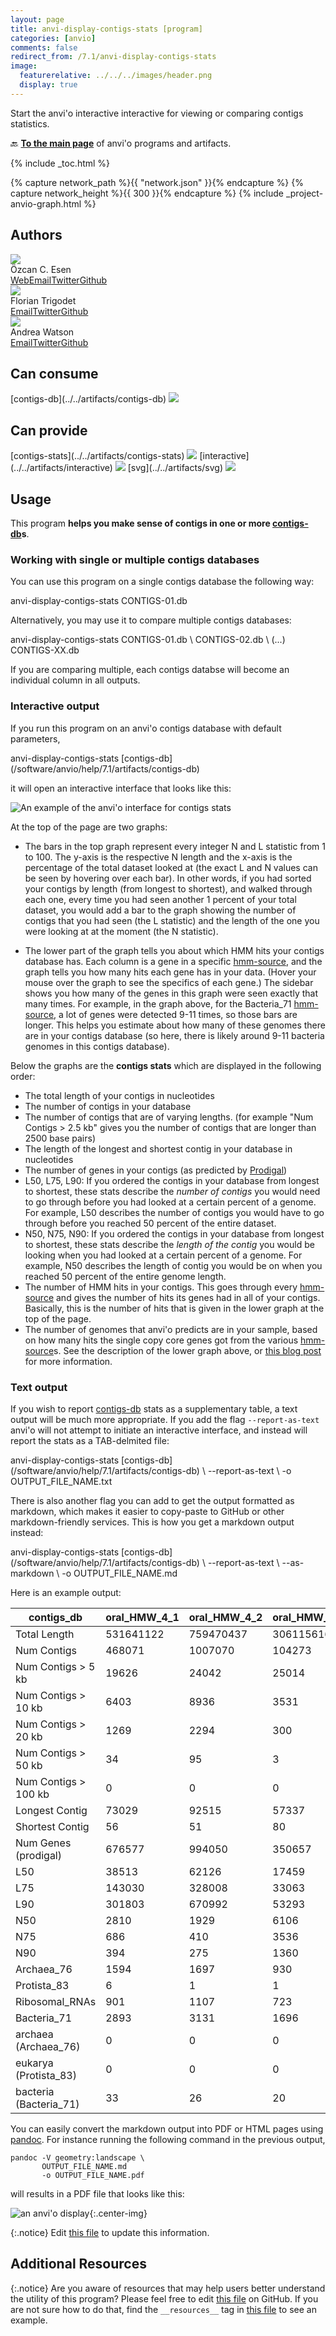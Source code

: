 ```yaml
---
layout: page
title: anvi-display-contigs-stats [program]
categories: [anvio]
comments: false
redirect_from: /7.1/anvi-display-contigs-stats
image:
  featurerelative: ../../../images/header.png
  display: true
---
```


Start the anvi&#x27;o interactive interactive for viewing or comparing contigs statistics.

🔙 **[To the main page](../../)** of anvi'o programs and artifacts.


{% include _toc.html %}
<div id="svg" class="subnetwork"></div>
{% capture network_path %}{{ "network.json" }}{% endcapture %}
{% capture network_height %}{{ 300 }}{% endcapture %}
{% include _project-anvio-graph.html %}


## Authors

<div class="anvio-person"><div class="anvio-person-info"><div class="anvio-person-photo"><img class="anvio-person-photo-img" src="../../images/authors/ozcan.jpg" /></div><div class="anvio-person-info-box"><span class="anvio-person-name">Özcan C. Esen</span><div class="anvio-person-social-box"><a href="http://blog.ozcanesen.com/" class="person-social" target="_blank"><i class="fa fa-fw fa-home"></i>Web</a><a href="mailto:ozcanesen@gmail.com" class="person-social" target="_blank"><i class="fa fa-fw fa-envelope-square"></i>Email</a><a href="http://twitter.com/ozcanesen" class="person-social" target="_blank"><i class="fa fa-fw fa-twitter-square"></i>Twitter</a><a href="http://github.com/ozcan" class="person-social" target="_blank"><i class="fa fa-fw fa-github"></i>Github</a></div></div></div></div>

<div class="anvio-person"><div class="anvio-person-info"><div class="anvio-person-photo"><img class="anvio-person-photo-img" src="../../images/authors/FlorianTrigodet.jpg" /></div><div class="anvio-person-info-box"><span class="anvio-person-name">Florian Trigodet</span><div class="anvio-person-social-box"><a href="mailto:trigodet.florian@gmail.com" class="person-social" target="_blank"><i class="fa fa-fw fa-envelope-square"></i>Email</a><a href="http://twitter.com/FlorianTrigodet" class="person-social" target="_blank"><i class="fa fa-fw fa-twitter-square"></i>Twitter</a><a href="http://github.com/FlorianTrigodet" class="person-social" target="_blank"><i class="fa fa-fw fa-github"></i>Github</a></div></div></div></div>

<div class="anvio-person"><div class="anvio-person-info"><div class="anvio-person-photo"><img class="anvio-person-photo-img" src="../../images/authors/watsonar.jpg" /></div><div class="anvio-person-info-box"><span class="anvio-person-name">Andrea Watson</span><div class="anvio-person-social-box"><a href="mailto:andreawatson@uchicago.edu" class="person-social" target="_blank"><i class="fa fa-fw fa-envelope-square"></i>Email</a><a href="http://twitter.com/awatsontxt" class="person-social" target="_blank"><i class="fa fa-fw fa-twitter-square"></i>Twitter</a><a href="http://github.com/watsonar" class="person-social" target="_blank"><i class="fa fa-fw fa-github"></i>Github</a></div></div></div></div>



## Can consume


<p style="text-align: left" markdown="1"><span class="artifact-r">[contigs-db](../../artifacts/contigs-db) <img src="../../images/icons/DB.png" class="artifact-icon-mini" /></span></p>


## Can provide


<p style="text-align: left" markdown="1"><span class="artifact-p">[contigs-stats](../../artifacts/contigs-stats) <img src="../../images/icons/STATS.png" class="artifact-icon-mini" /></span> <span class="artifact-p">[interactive](../../artifacts/interactive) <img src="../../images/icons/DISPLAY.png" class="artifact-icon-mini" /></span> <span class="artifact-p">[svg](../../artifacts/svg) <img src="../../images/icons/SVG.png" class="artifact-icon-mini" /></span></p>


## Usage


This program **helps you make sense of contigs in one or more <span class="artifact-n">[contigs-db](/software/anvio/help/7.1/artifacts/contigs-db)</span>s**.

### Working with single or multiple contigs databases

You can use this program on a single contigs database the following way:

<div class="codeblock" markdown="1">
anvi&#45;display&#45;contigs&#45;stats CONTIGS&#45;01.db
</div>

Alternatively, you may use it to compare multiple contigs databases:

<div class="codeblock" markdown="1">
anvi&#45;display&#45;contigs&#45;stats CONTIGS&#45;01.db \
                           CONTIGS&#45;02.db \
                           (...)
                           CONTIGS&#45;XX.db
</div>

If you are comparing multiple, each contigs databse will become an individual column in all outputs.

### Interactive output

If you run this program on an anvi'o contigs database with default parameters,

<div class="codeblock" markdown="1">
anvi&#45;display&#45;contigs&#45;stats <span class="artifact&#45;n">[contigs&#45;db](/software/anvio/help/7.1/artifacts/contigs&#45;db)</span>
</div>

it will open an interactive interface that looks like this:

![An example of the anvi'o interface for contigs stats](../../images/contigs-stats-interface-example.png)

At the top of the page are two graphs:

* The bars in the top graph represent every integer N and L statistic from 1 to 100. The y-axis is the respective N length and the x-axis is the percentage of the total dataset looked at (the exact L and N values can be seen by hovering over each bar). In other words, if you had sorted your contigs by length (from longest to shortest), and walked through each one, every time you had seen another 1 percent of your total dataset, you would add a bar to the graph showing the number of contigs that you had seen (the L statistic) and the length of the one you were looking at at the moment (the N statistic).

* The lower part of the graph tells you about which HMM hits your contigs database has. Each column is a gene in a specific <span class="artifact-n">[hmm-source](/software/anvio/help/7.1/artifacts/hmm-source)</span>, and the graph tells you how many hits each gene has in your data. (Hover your mouse over the graph to see the specifics of each gene.) The sidebar shows you how many of the genes in this graph were seen exactly that many times. For example, in the graph above, for the Bacteria_71 <span class="artifact-n">[hmm-source](/software/anvio/help/7.1/artifacts/hmm-source)</span>, a lot of genes were detected 9-11 times, so those bars are longer. This helps you estimate about how many of these genomes there are in your contigs database (so here, there is likely around 9-11 bacteria genomes in this contigs database).

Below the graphs are the **contigs stats** which are displayed in the following order:

- The total length of your contigs in nucleotides
- The number of contigs in your database
- The number of contigs that are of varying lengths. (for example "Num Contigs > 2.5 kb" gives you the number of contigs that are longer than 2500 base pairs)
- The length of the longest and shortest contig in your database in nucleotides
- The number of genes in your contigs (as predicted by [Prodigal](https://github.com/hyattpd/Prodigal))
- L50, L75, L90: If you ordered the contigs in your database from longest to shortest, these stats describe the *number of contigs* you would need to go through before you had looked at a certain percent of a genome. For example, L50 describes the number of contigs you would have to go through before you reached 50 percent of the entire dataset.
- N50, N75, N90:  If you ordered the contigs in your database from longest to shortest, these stats describe the *length of the contig* you would be looking when you had looked at a certain percent of a genome. For example, N50 describes the length of contig you would be on when you reached 50 percent of the entire genome length.
- The number of HMM hits in your contigs. This goes through every <span class="artifact-n">[hmm-source](/software/anvio/help/7.1/artifacts/hmm-source)</span> and gives the number of hits its genes had in all of your contigs. Basically, this is the number of hits that is given in the lower graph at the top of the page.
- The number of genomes that anvi'o predicts are in your sample, based on how many hits the single copy core genes got from the various <span class="artifact-n">[hmm-source](/software/anvio/help/7.1/artifacts/hmm-source)</span>s. See the description of the lower graph above, or [this blog post](http://merenlab.org/2015/12/07/predicting-number-of-genomes/) for more information.


### Text output

If you wish to report <span class="artifact-n">[contigs-db](/software/anvio/help/7.1/artifacts/contigs-db)</span> stats as a supplementary table, a text output will be much more appropriate. If you add the flag `--report-as-text` anvi'o will not attempt to initiate an interactive interface, and instead will report the stats as a TAB-delmited file:

<div class="codeblock" markdown="1">
anvi&#45;display&#45;contigs&#45;stats <span class="artifact&#45;n">[contigs&#45;db](/software/anvio/help/7.1/artifacts/contigs&#45;db)</span> \
                          &#45;&#45;report&#45;as&#45;text \
                          &#45;o OUTPUT_FILE_NAME.txt
</div>

There is also another flag you can add to get the output formatted as markdown, which makes it easier to copy-paste to GitHub or other markdown-friendly services. This is how you get a markdown output instead:

<div class="codeblock" markdown="1">
anvi&#45;display&#45;contigs&#45;stats <span class="artifact&#45;n">[contigs&#45;db](/software/anvio/help/7.1/artifacts/contigs&#45;db)</span> \
                          &#45;&#45;report&#45;as&#45;text \
                          &#45;&#45;as&#45;markdown \
                          &#45;o OUTPUT_FILE_NAME.md
</div>

Here is an example output:

contigs_db|oral_HMW_4_1|oral_HMW_4_2|oral_HMW_4_1_SS|oral_HMW_4_2_SS
--|--|--|--|--
Total Length|531641122|759470437|306115616|288581831
Num Contigs|468071|1007070|104273|148873
Num Contigs > 5 kb|19626|24042|25014|20711
Num Contigs > 10 kb|6403|8936|3531|2831
Num Contigs > 20 kb|1269|2294|300|407
Num Contigs > 50 kb|34|95|3|10
Num Contigs > 100 kb|0|0|0|0
Longest Contig|73029|92515|57337|63976
Shortest Contig|56|51|80|85
Num Genes (prodigal)|676577|994050|350657|327423
L50|38513|62126|17459|17161
L75|143030|328008|33063|35530
L90|301803|670992|53293|70806
N50|2810|1929|6106|5594
N75|686|410|3536|2422
N90|394|275|1360|640
Archaea_76|1594|1697|930|805
Protista_83|6|1|1|0
Ribosomal_RNAs|901|1107|723|647
Bacteria_71|2893|3131|1696|1441
archaea (Archaea_76)|0|0|0|0
eukarya (Protista_83)|0|0|0|0
bacteria (Bacteria_71)|33|26|20|18

You can easily convert the markdown output into PDF or HTML pages using [pandoc](https://pandoc.org/). For instance running the following command in the previous output,

```
pandoc -V geometry:landscape \
       OUTPUT_FILE_NAME.md
       -o OUTPUT_FILE_NAME.pdf
```

will results in a PDF file that looks like this:

![an anvi'o display](../../images/display_contigs_stats_pandoc_output.png){:.center-img}


{:.notice}
Edit [this file](https://github.com/merenlab/anvio/tree/master/anvio/docs/programs/anvi-display-contigs-stats.md) to update this information.


## Additional Resources



{:.notice}
Are you aware of resources that may help users better understand the utility of this program? Please feel free to edit [this file](https://github.com/merenlab/anvio/tree/master/bin/anvi-display-contigs-stats) on GitHub. If you are not sure how to do that, find the `__resources__` tag in [this file](https://github.com/merenlab/anvio/blob/master/bin/anvi-interactive) to see an example.
